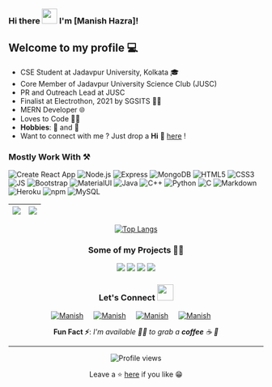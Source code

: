 ### Hi there <img src="https://raw.githubusercontent.com/MartinHeinz/MartinHeinz/master/wave.gif" width="30px"> I'm [Manish Hazra]!



## Welcome to my profile 💻
* CSE Student at Jadavpur University, Kolkata 🎓
* Core Member of Jadavpur University Science Club (JUSC)
* PR and Outreach Lead at JUSC
* Finalist at Electrothon, 2021 by SGSITS 👨‍💻
* MERN Developer 🌐
* Loves to Code 👨‍💻
* **Hobbies**: :guitar: and :microphone:
* Want to connect with me ? Just drop a **Hi** 👋 [here](www.linkedin.com/in/manish-hazra-3013a51a9/) ! 

### Mostly Work With ⚒

![Create React App](https://img.shields.io/static/v1?style=for-the-badge&message=React&color=222222&logo=Create+React+App&logoColor=09D3AC&label=)
![Node.js](https://img.shields.io/static/v1?style=for-the-badge&message=Node.js&color=339933&logo=Node.js&logoColor=FFFFFF&label=)
![Express](https://img.shields.io/static/v1?style=for-the-badge&message=Express&color=000000&logo=Express&logoColor=FFFFFF&label=)
![MongoDB](https://img.shields.io/static/v1?style=for-the-badge&message=MongoDB&color=47A248&logo=MongoDB&logoColor=FFFFFF&label=)
![HTML5](https://img.shields.io/badge/HTML5-E34F26?style=for-the-badge&logo=html5&logoColor=white)
![CSS3](https://img.shields.io/badge/CSS3-1572B6?style=for-the-badge&logo=css3&logoColor=white)
![JS](https://img.shields.io/badge/JavaScript-F7DF1E?style=for-the-badge&logo=javascript&logoColor=black)
![Bootstrap](https://img.shields.io/badge/Bootstrap-563D7C?style=for-the-badge&logo=bootstrap&logoColor=white)
![MaterialUI](https://img.shields.io/badge/Material--UI-0081CB?style=for-the-badge&logo=material-ui&logoColor=white)
![Java](https://img.shields.io/static/v1?style=for-the-badge&message=Java&color=007396&logo=Java&logoColor=FFFFFF&label=)
![C++](https://img.shields.io/static/v1?style=for-the-badge&message=C%2B%2B&color=00599C&logo=C%2B%2B&logoColor=FFFFFF&label=)
![Python](https://img.shields.io/static/v1?style=for-the-badge&message=Python&color=3776AB&logo=Python&logoColor=FFFFFF&label=)
![C](https://img.shields.io/static/v1?style=for-the-badge&message=C+Language&color=222222&logo=C&logoColor=A8B9CC&label=)
![Markdown](https://img.shields.io/badge/Markdown-000000?style=for-the-badge&logo=markdown&logoColor=white)
![Heroku](https://img.shields.io/badge/Heroku-430098?style=for-the-badge&logo=heroku&logoColor=white)
![npm](https://img.shields.io/static/v1?style=for-the-badge&message=npm&color=CB3837&logo=npm&logoColor=FFFFFF&label=)
![MySQL](https://img.shields.io/static/v1?style=for-the-badge&message=MySQL&color=4479A1&logo=MySQL&logoColor=FFFFFF&label=)

|<img src="https://github-readme-stats.vercel.app/api?username=Manish-Hazra&&show_icons=true&count_private=true&include_all_commits=true&&theme=tokyonight"/>|<img src="https://github-readme-streak-stats.herokuapp.com/?user=Manish-Hazra&count_private=true&include_all_commits=true&&theme=tokyonight"/>|
|---|---|
<div align="center">

[![Top Langs](https://github-readme-stats.vercel.app/api/top-langs/?username=Manish-Hazra&layout=compact&theme=midnight-purple)](https://github.com/jaydip1235)
</div>
<div align="center">

### Some of my Projects 👨‍💻
</div>
<div  align="center">
 
  <img src="https://github-readme-stats.vercel.app/api/pin/?username=Manish-Hazra&repo=TalkBuddy&show_icons=true&theme=great-gatsby" > 

<img src="https://github-readme-stats.vercel.app/api/pin/?username=Manish-Hazra&repo=FlightTime&show_icons=true&theme=great-gatsby" >


 <img src="https://github-readme-stats.vercel.app/api/pin/?username=Manish-Hazra&repo=Password-Generator&show_icons=true&theme=great-gatsby" >




  <img src="https://github-readme-stats.vercel.app/api/pin/?username=Manish-Hazra&repo=Shop-Management-System&show_icons=true&theme=great-gatsby"> 
  
  
  
</di>

### Let's Connect <img src="https://raw.githubusercontent.com/ShahriarShafin/ShahriarShafin/main/Assets/handshake.gif" height="32px">

<div style="display:flex; justify-content:center;margin-bottom:10px">
 <a href="https://www.linkedin.com/in/manish-hazra-3013a51a9/" target="_blank">
<img src=https://img.shields.io/badge/linkedin-%231E77B5.svg?&style=for-the-badge&logo=linkedin&logoColor=white alt=Manish Hazra linkedin style="margin-right: 20px;" />
</a>
 
 <a href="https://github.com/Manish-Hazra" target="_blank">
<img src=https://img.shields.io/badge/GitHub-100000?style=for-the-badge&logo=github&logoColor=white alt=Manish Hazra GitHub style="margin-right: 20px;" />
</a>


<a href="mailto:iammanishhazra@gmail.com" target="_blank">
<img src=https://img.shields.io/badge/Gmail-D14836?style=for-the-badge&logo=gmail&logoColor=white" alt=Manish Hazra gmail style="margin-right: 20px;" />
</a>

<a href="https://www.instagram.com/manish_hazra_/?hl=en/" target="_blank">
<img src=https://img.shields.io/badge/Instagram-E4405F?style=for-the-badge&logo=instagram&logoColor=white alt=Manish Hazra Instagram style="margin-right: 20px;" />
</a>         
</div>  


**Fun Fact ⚡**: _I'm available 🙋‍♂️ to grab a **coffee** ☕ 🙊_

---


![Profile views](https://komarev.com/ghpvc/?username=Manish-Hazra&label=Profile%20views&color=0e75b6&style=flat)


Leave a ⭐ [here](https://github.com/Manish-Hazra/Manish-Hazra) if you like 😁
